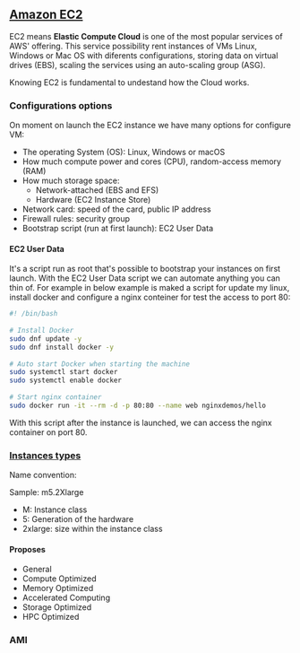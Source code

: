 ## [Amazon EC2](https://aws.amazon.com/ec2/features/#topic-0)

EC2 means **Elastic Compute Cloud** is one of the most popular services of AWS' offering. This service possibility rent
instances of VMs Linux, Windows or Mac OS with diferents configurations, storing data on virtual drives (EBS), scaling
the services using an auto-scaling group (ASG).

Knowing EC2 is fundamental to undestand how the Cloud works.

### Configurations options

On moment on launch the EC2 instance we have many options for configure VM:

- The operating System (OS): Linux, Windows or macOS
- How much compute power and cores (CPU), random-access memory (RAM)
- How much storage space:
    * Network-attached (EBS and EFS)
    * Hardware (EC2 Instance Store)
- Network card: speed of the card, public IP address
- Firewall rules: security group
- Bootstrap script (run at first launch): EC2 User Data

#### EC2 User Data

It's a script run as root that's possible to bootstrap your instances on first launch. With the EC2 User Data script we
can automate anything you can thin of. For example in below example is maked a script for update my linux, install
docker and configure a nginx conteiner for test the access to port 80:

```bash
#! /bin/bash  
  
# Install Docker  
sudo dnf update -y  
sudo dnf install docker -y  
  
# Auto start Docker when starting the machine  
sudo systemctl start docker  
sudo systemctl enable docker  
  
# Start nginx container  
sudo docker run -it --rm -d -p 80:80 --name web nginxdemos/hello
```

With this script after the instance is launched, we can access the nginx container on port 80.

### [Instances types]()

Name convention:

Sample: m5.2Xlarge

- M: Instance class
- 5: Generation of the hardware
- 2xlarge: size within the instance class

#### Proposes

- General
- Compute Optimized
- Memory Optimized
- Accelerated Computing
- Storage Optimized
- HPC Optimized

### AMI